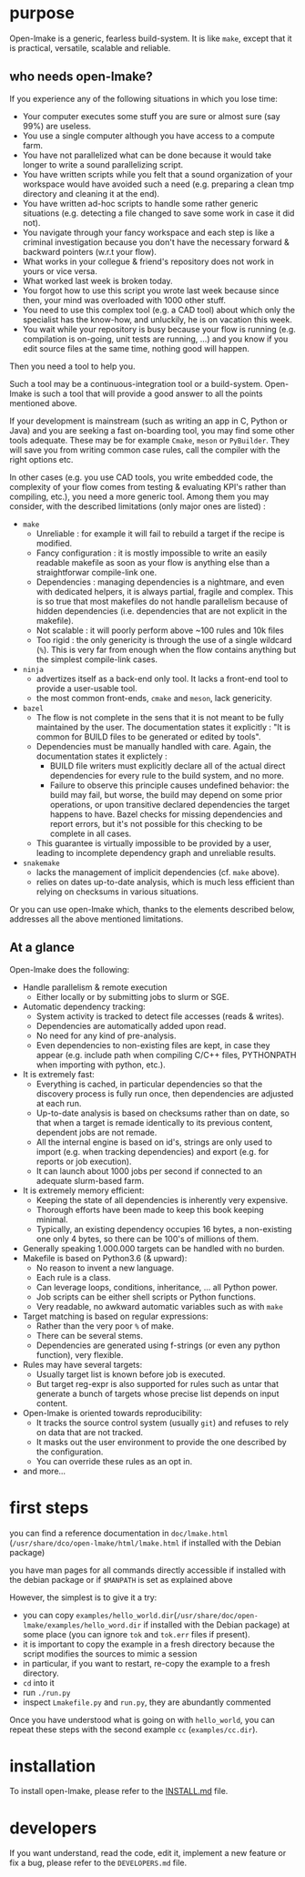 # purpose

Open-lmake is a generic, fearless build-system.
It is like `make`, except that it is practical, versatile, scalable and reliable.

## who needs open-lmake?

If you experience any of the following situations in which you lose time:

- Your computer executes some stuff you are sure or almost sure (say 99%) are useless.
- You use a single computer although you have access to a compute farm.
- You have not parallelized what can be done because it would take longer to write a sound parallelizing script.
- You have written scripts while you felt that a sound organization of your workspace would have avoided such a need (e.g. preparing a clean tmp directory and cleaning it at the end).
- You have written ad-hoc scripts to handle some rather generic situations (e.g. detecting a file changed to save some work in case it did not).
- You navigate through your fancy workspace and each step is like a criminal investigation because you don't have the necessary forward & backward pointers (w.r.t your flow).
- What works in your collegue & friend's repository does not work in yours or vice versa.
- What worked last week is broken today.
- You forgot how to use this script you wrote last week because since then, your mind was overloaded with 1000 other stuff.
- You need to use this complex tool (e.g. a CAD tool) about which only the specialist has the know-how, and unluckily, he is on vacation this week.
- You wait while your repository is busy because your flow is running (e.g. compilation is on-going, unit tests are running, ...)
  and you know if you edit source files at the same time, nothing good will happen.

Then you need a tool to help you.

Such a tool may be a continuous-integration tool or a build-system.
Open-lmake is such a tool that will provide a good answer to all the points mentioned above.

If your development is mainstream (such as writing an app in C, Python or Java) and you are seeking a fast on-boarding tool, you may find some other tools adequate.
These may be for example `Cmake`, `meson` or `PyBuilder`. They will save you from writing common case rules, call the compiler with the right options etc.

In other cases (e.g. you use CAD tools, you write embedded code, the complexity of your flow comes from testing & evaluating KPI's rather than compiling, etc.), you need a more generic tool.
Among them you may consider, with the described limitations (only major ones are listed) :

- `make`
	- Unreliable          : for example it will fail to rebuild a target if the recipe is modified.
	- Fancy configuration : it is mostly impossible to write an easily readable makefile as soon as your flow is anything else than a straightforwar compile-link one.
	- Dependencies        : managing dependencies is a nightmare, and even with dedicated helpers, it is always partial, fragile and complex.
	  This is so true that most makefiles do not handle parallelism because of hidden dependencies (i.e. dependencies that are not explicit in the makefile).
	- Not scalable        : it will poorly perform above ~100 rules and 10k files
	- Too rigid           : the only genericity is through the use of a single wildcard (`%`). This is very far from enough when the flow contains anything but the simplest compile-link cases.
- `ninja`
	- advertizes itself as a back-end only tool. It lacks a front-end tool to provide a user-usable tool.
	- the most common front-ends, `cmake` and `meson`, lack genericity.
- `bazel`
	- The flow is not complete in the sens that it is not meant to be fully maintained by the user.
	  The documentation states it explicitly : "It is common for BUILD files to be generated or edited by tools".
	- Dependencies must be manually handled with care. Again, the documentation states it explictely :
		+ BUILD file writers must explicitly declare all of the actual direct dependencies for every rule to the build system, and no more.
		+ Failure to observe this principle causes undefined behavior: the build may fail, but worse, the build may depend on some prior operations,
		  or upon transitive declared dependencies the target happens to have.
		  Bazel checks for missing dependencies and report errors, but it's not possible for this checking to be complete in all cases.
	- This guarantee is virtually impossible to be provided by a user, leading to incomplete dependency graph and unreliable results.
- `snakemake`
	- lacks the management of implicit dependencies (cf. `make` above).
	- relies on dates up-to-date analysis, which is much less efficient than relying on checksums in various situations.

Or you can use open-lmake which, thanks to the elements described below, addresses all the above mentioned limitations.

## At a glance

Open-lmake does the following:

- Handle parallelism & remote execution
	- Either locally or by submitting jobs to slurm or SGE.
- Automatic dependency tracking:
	- System activity is tracked to detect file accesses (reads & writes).
	- Dependencies are automatically added upon read.
	- No need for any kind of pre-analysis.
	- Even dependencies to non-existing files are kept, in case they appear (e.g. include path when compiling C/C++ files, PYTHONPATH when importing with python, etc.).
- It is extremely fast:
	- Everything is cached, in particular dependencies so that the discovery process is fully run once, then dependencies are adjusted at each run.
	- Up-to-date analysis is based on checksums rather than on date, so that when a target is remade identically to its previous content, dependent jobs are not remade.
	- All the internal engine is based on id's, strings are only used to import (e.g. when tracking dependencies) and export (e.g. for reports or job execution).
	- It can launch about 1000 jobs per second if connected to an adequate slurm-based farm.
- It is extremely memory efficient:
	- Keeping the state of all dependencies is inherently very expensive.
	- Thorough efforts have been made to keep this book keeping minimal.
	- Typically, an existing dependency occupies 16 bytes, a non-existing one only 4 bytes, so there can be 100's of millions of them.
- Generally speaking 1.000.000 targets can be handled with no burden.
- Makefile is based on Python3.6 (& upward):
	- No reason to invent a new language.
	- Each rule is a class.
	- Can leverage loops, conditions, inheritance, ... all Python power.
	- Job scripts can be either shell scripts or Python functions.
	- Very readable, no awkward automatic variables such as with `make`
- Target matching is based on regular expressions:
	- Rather than the very poor `%` of make.
	- There can be several stems.
	- Dependencies are generated using f-strings (or even any python function), very flexible.
- Rules may have several targets:
	- Usually target list is known before job is executed.
	- But target reg-expr is also supported for rules such as untar that generate a bunch of targets whose precise list depends on input content.
- Open-lmake is oriented towards reproducibility:
	- It tracks the source control system (usually `git`) and refuses to rely on data that are not tracked.
	- It masks out the user environment to provide the one described by the configuration.
	- You can override these rules as an opt in.
- and more...

# first steps

you can find a reference documentation in `doc/lmake.html` (`/usr/share/dco/open-lmake/html/lmake.html` if installed with the Debian package)

you have man pages for all commands directly accessible if installed with the debian package or if `$MANPATH` is set as explained above

However, the simplest is to give it a try:

- you can copy `examples/hello_world.dir`(`/usr/share/doc/open-lmake/examples/hello_word.dir` if installed with the Debian package) at some place (you can ignore `tok` and `tok.err` files if present).
- it is important to copy the example in a fresh directory because the script modifies the sources to mimic a session
- in particular, if you want to restart, re-copy the example to a fresh directory.
- `cd` into it
- run `./run.py`
- inspect `Lmakefile.py` and `run.py`, they are abundantly commented

Once you have understood what is going on with `hello_world`, you can repeat these steps with the second example `cc` (`examples/cc.dir`).

# installation

To install open-lmake, please refer to the [INSTALL.md](INSTALL.md) file.

# developers

If you want understand, read the code, edit it, implement a new feature or fix a bug, please refer to the `DEVELOPERS.md` file.
